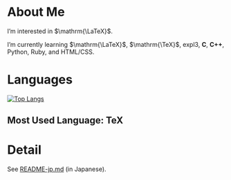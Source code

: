# About Me
I’m interested in $\mathrm{\LaTeX}$.

I’m currently learning $\mathrm{\LaTeX}$, $\mathrm{\TeX}$, expl3, **C**, **C++**, Python, Ruby, and HTML/CSS.

# Languages
[![Top Langs](https://github-readme-stats.vercel.app/api/top-langs/?username=spica-jp&layout=compact)](https://github.com/spica-jp/github-readme-stats)

## Most Used Language: TeX

# Detail
See [README-jp.md](https://github.com/spica-jp/spica-jp/blob/main/README-jp.md) (in Japanese).

